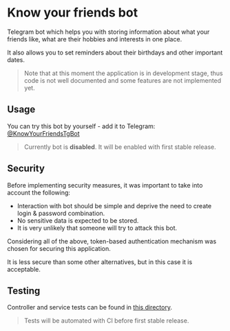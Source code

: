# Know your friends bot

Telegram bot which helps you with storing information about what your friends like, what are their hobbies and interests in one place.

It also allows you to set reminders about their birthdays and other important dates.

>
> Note that at this moment the application is in development stage,
> thus code is not well documented and some features are not implemented yet.
>

## Usage

You can try this bot by yourself - add it to Telegram: [@KnowYourFriendsTgBot](https://t.me/KnowYourFriendsTgBot)

> Currently bot is **disabled**. It will be enabled with first stable release.


## Security

Before implementing security measures, it was important to take into account the following: 

* Interaction with bot should be simple and deprive the need to create login & password combination.
* No sensitive data is expected to be stored.
* It is very unlikely that someone will try to attack this bot.

Considering all of the above, token-based authentication mechanism was chosen for securing this application.

It is less secure than some other alternatives, but in this case it is acceptable.


## Testing

Controller and service tests can be found in [this directory](server/src/test/kotlin/com/backend/kyf).

> Tests will be automated with CI before first stable release. 